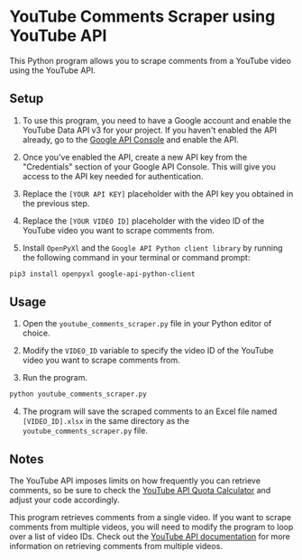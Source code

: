 # YouTube Comments Scraper using YouTube API
This Python program allows you to scrape comments from a YouTube video using the YouTube API.

## Setup
1) To use this program, you need to have a Google account and enable the YouTube Data API v3 for your project. If you haven't enabled the API already, go to the [Google API Console](https://console.cloud.google.com/apis/library/youtube.googleapis.com) and enable the API.

2) Once you've enabled the API, create a new API key from the "Credentials" section of your Google API Console. This will give you access to the API key needed for authentication.

3) Replace the `[YOUR API KEY]` placeholder with the API key you obtained in the previous step.

4) Replace the `[YOUR VIDEO ID]` placeholder with the video ID of the YouTube video you want to scrape comments from.

5) Install `OpenPyXl` and the `Google API Python client library` by running the following command in your terminal or command prompt:

```sh
pip3 install openpyxl google-api-python-client
```
## Usage
1) Open the `youtube_comments_scraper.py` file in your Python editor of choice.

2) Modify the `VIDEO_ID` variable to specify the video ID of the YouTube video you want to scrape comments from.

3) Run the program.

```sh
python youtube_comments_scraper.py
```
4) The program will save the scraped comments to an Excel file named `[VIDEO_ID].xlsx` in the same directory as the `youtube_comments_scraper.py` file.
## Notes
The YouTube API imposes limits on how frequently you can retrieve comments, so be sure to check the [YouTube API Quota Calculator](https://developers.google.com/youtube/v3/determine_quota_cost) and adjust your code accordingly.

This program retrieves comments from a single video. If you want to scrape comments from multiple videos, you will need to modify the program to loop over a list of video IDs. Check out the [YouTube API documentation](https://developers.google.com/youtube/v3/docs/comments/list) for more information on retrieving comments from multiple videos.